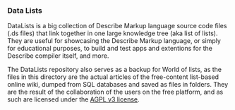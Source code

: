 ### Data Lists

DataLists is a big collection of Describe Markup language source code files (.ds files) that link together in one large knowledge tree (aka list of lists). They are useful for showcasing the Describe Markup language, or simply for educational purposes, to build and test apps and extentions for the Describe compiler itself, and more. 

The DataLists repository also serves as a backup for World of lists, as the files in this directory are the actual articles of the free-content list-based online wiki, dumped from SQL databases and saved as files in folders. They are the result of the collaboration of the users on the free platform, and as such are licensed under the [AGPL v3 license](https://www.gnu.org/licenses/agpl-3.0.txt).